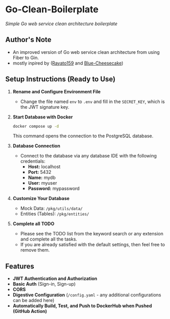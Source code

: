 # Go-Clean-Boilerplate

_Simple Go web service clean architecture boilerplate_

## Author's Note

- An improved version of Go web service clean architecture from using Fiber to Gin.
- mostly inpired by ([Rayato159](https://github.com/Rayato159) and [Blue-Cheesecake](https://github.com/Blue-Cheesecake))

## Setup Instructions (Ready to Use)

1. **Rename and Configure Environment File**

   - Change the file named `env` to `.env` and fill in the `SECRET_KEY`, which is the JWT signature key.

2. **Start Database with Docker**

   ```sh
   docker compose up -d
   ```

   This command opens the connection to the PostgreSQL database.

3. **Database Connection**

   - Connect to the database via any database IDE with the following credentials:
     - **Host:** localhost
     - **Port:** 5432
     - **Name:** mydb
     - **User:** myuser
     - **Password:** mypassword

4. **Customize Your Database**

   - Mock Data: `/pkg/utils/data/`
   - Entities (Tables): `/pkg/entities/`

5. **Complete all TODO**
   - Please see the TODO list from the keyword search or any extension and complete all the tasks.
   - If you are already satisfied with the default settings, then feel free to remove them.

## Features

- **JWT Authentication and Authorization**
- **Basic Auth** (Sign-in, Sign-up)
- **CORS**
- **Digestive Configuration** (`/config.yaml` - any additional configurations can be added here)
- **Automatically Build, Test, and Push to DockerHub when Pushed (GitHub Action)**
